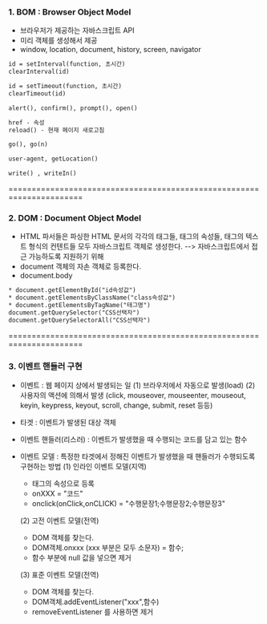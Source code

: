 ### 1. BOM : Browser Object Model

* 브라우저가 제공하는 자바스크립트 API
* 미리 객체를 생성해서 제공
* window, location, document, history, screen, navigator

```html
id = setInterval(function, 초시간)
clearInterval(id)

id = setTimeout(function, 초시간)
clearTimeout(id)

alert(), confirm(), prompt(), open()

href - 속성
reload() - 현재 페이지 새로고침

go(), go(n)

user-agent, getLocation()

write() , writeIn()
```

======================================================================

### 2. DOM : Document Object Model

* HTML 파서들은 파싱한 HTML 문서의 각각의 태그들, 태그의 속성들, 태그의 텍스트 형식의 컨텐트들 모두 자바스크립트 객체로 생성한다.
  --> 자바스크립트에서 접근 가능하도록 지원하기 위해
* document 객체의 자손 객체로 등록한다.
* document.body

```html
* document.getElementById("id속성값")
* document.getElementsByClassName("class속성값")
* document.getElementsByTagName("태그명")
document.getQuerySelector("CSS선택자")
document.getQuerySelectorAll("CSS선택자")
```
======================================================================

### 3. 이벤트 핸들러 구현

* 이벤트 : 웹 페이지 상에서 발생되는 일
  (1) 브라우저에서 자동으로 발생(load)
  (2) 사용자의 액션에 의해서 발생
      (click, mouseover, mouseenter, mouseout, keyin, keypress, keyout, scroll, change, submit, 	reset 등등)
  
* 타겟 : 이벤트가 발생된 대상 객체

* 이벤트 핸들러(리스러) : 이벤트가 발생했을 때 수행되는 코드를 담고 있는 함수

* 이벤트 모델 : 특정한 타겟에서 정해진 이벤트가 발생했을 때 핸들러가 수행되도록 구현하는 방법
  (1) 인라인 이벤트 모델(지역)
  
  * 태그의 속성으로 등록
  * onXXX = "코드"
  * onclick(onClick,onCLICK) = "수행문장1;수행문장2;수행문장3"
  
  (2) 고전 이벤트 모델(전역)
  
  * DOM 객체를 찾는다.
  * DOM객체.onxxx (xxx 부분은 모두 소문자) = 함수; 
  * 함수 부분에 null 값을 넣으면 제거
  
  (3) 표준 이벤트 모델(전역)
  
  * DOM 객체를 찾는다.
  * DOM객체.addEventListener("xxx",함수)
  * removeEventListener 를 사용하면 제거
